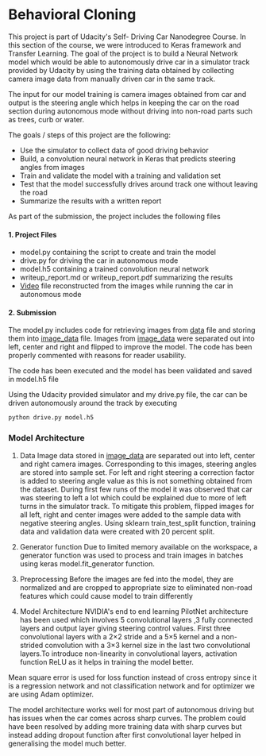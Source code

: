 # **Behavioral Cloning** 

This project is part of Udacity's Self- Driving Car Nanodegree Course. In this section of the course, we were introduced to Keras framework and Transfer Learning. The goal of the project is to build a Neural Network model which would be able to autonomously drive car in a simulator track provided by Udacity by using the training data obtained by collecting camera image data from manually driven car in the same track.

The input for our model training is camera images obtained from car and output is the steering angle which helps in keeping the car on the road section during autonomous mode without driving into non-road parts such as trees, curb or water.


The goals / steps of this project are the following:
* Use the simulator to collect data of good driving behavior
* Build, a convolution neural network in Keras that predicts steering angles from images
* Train and validate the model with a training and validation set
* Test that the model successfully drives around track one without leaving the road
* Summarize the results with a written report


[//]: # (File References)

[Video]: ./video.mp4
[data]:  ./data/driving_log.csv
[image_data]: ./data/IMG    
[flipped_image_data]: ./data/IMG


As part of the submission, the project includes the following files

#### 1. Project Files
* model.py containing the script to create and train the model
* drive.py for driving the car in autonomous mode
* model.h5 containing a trained convolution neural network 
* writeup_report.md or writeup_report.pdf summarizing the results
* [Video] file reconstructed from the images while running the car in autonomous mode

#### 2. Submission 

The model.py includes code for retrieving images from [data] file and storing them into [image_data] file. Images from [image_data] were separated out into left, center and right and flipped to improve the model. The code has been properly commented with reasons for reader usability.

The code has been executed and the model has been validated and saved in model.h5 file

Using the Udacity provided simulator and my drive.py file, the car can be driven autonomously around the track by executing 
```sh
python drive.py model.h5
```

### Model Architecture

1. Data 
Image data stored in [image_data] are separated out into left, center and right camera images. Corresponding to this images, steering angles are stored into sample set. For left and right steering a correction factor is added to steering angle value as this is not something obtained from the dataset. During first few runs of the model it was observed that car was steering to left a lot which could be explained due to more of left turns in the simulator track. To mitigate this problem, flipped images for all left, right and center images were added to the sample data with negative steering angles. Using sklearn train_test_split function, training data and validation data were created with 20 percent split.

2. Generator function
Due to limited memory available on the workspace, a generator function was used to process and train images in batches using keras model.fit_generator function.

3. Preprocessing
Before the images are fed into the model, they are normalized and are cropped to appropriate size to eliminated non-road features which could cause model to train differently

3. Model Architecture
NVIDIA's end to end learning PilotNet architecture has been used which involves 5 convolutional layers ,3 fully connected layers and output layer giving steering control values. First three convolutional layers with a 2×2 stride and a 5×5 kernel and a non-strided convolution with a 3×3 kernel size in the last two convolutional layers.To introduce non-linearity in convolutional layers, activation function ReLU as it helps in training the model better.

Mean square error is used for loss function instead of cross entropy since it is a regression network and not classification network and for optimizer we are using Adam optimizer.

The model architecture works well for most part of autonomous driving but has issues when the car comes across sharp curves. The problem could have been resolved by adding more training data with sharp curves but instead adding dropout function after first convolutional layer helped in generalising the model much better. 








